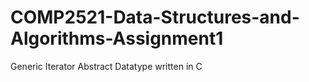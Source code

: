# COMP2521-Data-Structures-and-Algorithms-Assignment1
Generic Iterator Abstract Datatype written in C

